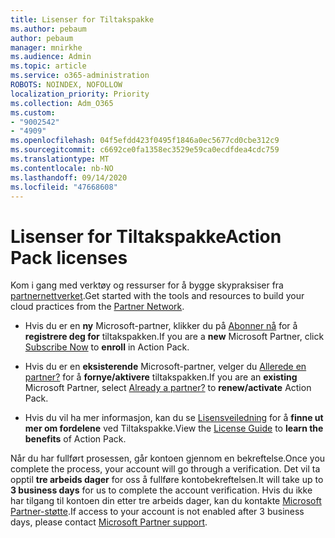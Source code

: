 ```yaml
---
title: Lisenser for Tiltakspakke
ms.author: pebaum
author: pebaum
manager: mnirkhe
ms.audience: Admin
ms.topic: article
ms.service: o365-administration
ROBOTS: NOINDEX, NOFOLLOW
localization_priority: Priority
ms.collection: Adm_O365
ms.custom:
- "9002542"
- "4909"
ms.openlocfilehash: 04f5efdd423f0495f1846a0ec5677cd0cbe312c9
ms.sourcegitcommit: c6692ce0fa1358ec3529e59ca0ecdfdea4cdc759
ms.translationtype: MT
ms.contentlocale: nb-NO
ms.lasthandoff: 09/14/2020
ms.locfileid: "47668608"
---
```

# <a name="action-pack-licenses"></a><span data-ttu-id="913f2-102">Lisenser for Tiltakspakke</span><span class="sxs-lookup"><span data-stu-id="913f2-102">Action Pack licenses</span></span>

<span data-ttu-id="913f2-103">Kom i gang med verktøy og ressurser for å bygge skypraksiser fra [partnernettverket](https://aka.ms/MPNActionPack).</span><span class="sxs-lookup"><span data-stu-id="913f2-103">Get started with the tools and resources to build your cloud practices from the [Partner Network](https://aka.ms/MPNActionPack).</span></span>

- <span data-ttu-id="913f2-104">Hvis du er en **ny** Microsoft-partner, klikker du på [Abonner nå](https://aka.ms/MPNActionPackNew) for å **registrere deg for** tiltakspakken.</span><span class="sxs-lookup"><span data-stu-id="913f2-104">If you are a **new** Microsoft Partner, click [Subscribe Now](https://aka.ms/MPNActionPackNew) to **enroll** in Action Pack.</span></span>

- <span data-ttu-id="913f2-105">Hvis du er en **eksisterende** Microsoft-partner, velger du [Allerede en partner?](https://aka.ms/MPNActionPackExisting) for å **fornye/aktivere** tiltakspakken.</span><span class="sxs-lookup"><span data-stu-id="913f2-105">If you are an **existing** Microsoft Partner, select [Already a partner?](https://aka.ms/MPNActionPackExisting) to **renew/activate** Action Pack.</span></span> 

- <span data-ttu-id="913f2-106">Hvis du vil ha mer informasjon, kan du se [Lisensveiledning](https://aka.ms/MPNActionPackGuide) for å **finne ut mer om fordelene** ved Tiltakspakke.</span><span class="sxs-lookup"><span data-stu-id="913f2-106">View the [License Guide](https://aka.ms/MPNActionPackGuide) to **learn the benefits** of Action Pack.</span></span> 

<span data-ttu-id="913f2-107">Når du har fullført prosessen, går kontoen gjennom en bekreftelse.</span><span class="sxs-lookup"><span data-stu-id="913f2-107">Once you complete the process, your account will go through a verification.</span></span> <span data-ttu-id="913f2-108">Det vil ta opptil **tre arbeids dager** for oss å fullføre kontobekreftelsen.</span><span class="sxs-lookup"><span data-stu-id="913f2-108">It will take up to **3 business days** for us to complete the account verification.</span></span> <span data-ttu-id="913f2-109">Hvis du ikke har tilgang til kontoen din etter tre arbeids dager, kan du kontakte [Microsoft Partner-støtte](https://aka.ms/MPNActionPackSupport).</span><span class="sxs-lookup"><span data-stu-id="913f2-109">If access to your account is not enabled after 3 business days, please contact [Microsoft Partner support](https://aka.ms/MPNActionPackSupport).</span></span> 

